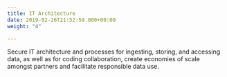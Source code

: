 ```yaml
---
title: IT Architecture
date: 2019-02-26T21:52:59.000+00:00
weight: "4"

---
```

Secure IT architecture and processes for ingesting, storing, and accessing data, as well as for coding collaboration, create economies of scale amongst partners and facilitate responsible data use.